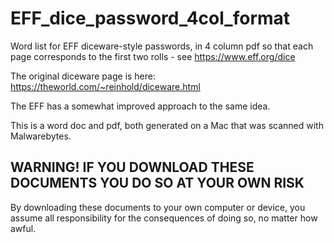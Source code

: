 # EFF_dice_password_4col_format

Word list for EFF diceware-style passwords, in 4 column pdf so that each page corresponds to the first two rolls - see https://www.eff.org/dice 

The original diceware page is here: https://theworld.com/~reinhold/diceware.html

The EFF has a somewhat improved approach to the same idea.

This is a word doc and pdf, both generated on a Mac that was scanned with Malwarebytes.  

## WARNING! IF YOU DOWNLOAD THESE DOCUMENTS YOU DO SO AT YOUR OWN RISK

By downloading these documents to your own computer or device, you assume all responsibility for the consequences of doing so, no matter how awful.

